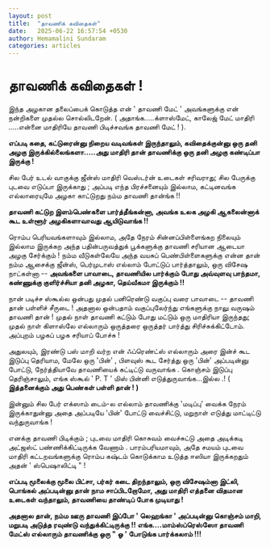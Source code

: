 ```yaml
---
layout: post
title:  "தாவணிக் கவிதைகள்"
date:   2025-06-22 16:57:54 +0530
author: Hemamalini Sundaram
categories: articles
---
```


#  தாவணிக் கவிதைகள் ! 

இந்த அழகான தலைப்பைக் கொடுத்த என் ' தாவணி மேட் ' அவங்களுக்கு என் நன்றிகளை முதல்ல
சொல்லிடறேன். ( அதாங்க.....க்ளாஸ்மேட், காலேஜ் மேட் மாதிரி .....என்னை மாதிரியே
தாவணி பிடிச்சவங்க தாவணி மேட் ! ).

**எப்படி கதை, கட்டுரைன்னு நிறைய வடிவங்கள் இருந்தாலும், கவிதைக்குன்னு ஒரு தனி அழகு
இருக்கில்லைங்களா.....அது மாதிரி தான் தாவணிக்கு ஒரு தனி அழகு கண்டிப்பா இருக்கு
!**

சில பேர் உடல் வாகுக்கு ஜீன்ஸ் மாதிரி வெஸ்டர்ன் உடைகள் சரிவராது; சில பேருக்கு புடவை
எடுப்பா இருக்காது ; அப்படி எந்த பிரச்சனையும் இல்லாம, கட்டினவங்க எல்லாரையுமே அழகா
காட்டுறது நம்ம தாவணி தான்ங்க !!

**தாவணி கட்டுற இளம்பெண்களை பார்த்தீங்கன்னா, அவங்க உலக அழகி ஆகலைன்னாக் கூட உள்ளூர்
அழகிகளாவாவது ஆயிடுவாங்க !!**

ரொம்ப பெரியவங்களாவும் இல்லாம, அதே நேரம் சின்னப்பிள்ளைங்கற நிலையும் இல்லாம இருக்கற
அந்த பதின்பருவத்துக் பூக்களுக்கு தாவணி சரியான ஆடையா அழகு சேர்க்கும் ! நம்ம
வீடுகள்லேயே அந்த வயசுப் பெண்பிள்ளைகளுக்கு என்ன தான் நம்ம ஆசைக்கு ஜீன்ஸ், பெர்முடாஸ்
எல்லாம் போட்டுப் பார்த்தாலும், ஒரு விசேஷ நாட்கள்னா -- **அவங்களை பாவாடை, தாவணியில
பார்க்கும் போது அவ்வுளவு பாந்தமா, கண்ணுக்கு குளிர்ச்சியா தனி அழகா, தெய்வீகமா
இருக்கும் !!**

நான் படிச்ச ஸ்கூல்ல ஒன்பது முதல் பனிரெண்டு வகுப்பு வரை பாவாடை -- தாவணி தான் பள்ளிச்
சீருடை ! அதனால ஒன்பதாம் வகுப்புலேர்ந்து எங்களுக்கு நாலு வருஷம் தாவணி தான் ! முதல்
நாள் தாவணி கட்டும் போது மட்டும் ஒரு மாதிரியா இருந்தது; முதல் நாள் கிளாஸ்லே
எல்லாரும் ஒருத்தரை ஒருத்தர் பார்த்து சிரிச்சுக்கிட்டோம். அப்புறம் பழகப் பழக சரியாப்
போச்சு !

அதுலயும், இரண்டு பஸ் மாறி வர்ற என் ஃப்ரெண்ட்ஸ் எல்லாரும் அரை இன்ச் கூட இடுப்பு
தெரியாம, மேலே ஒரு 'பின்' , பிளவுஸ் கூட சேர்த்து ஒரு 'பின்' அப்படின்னு போட்டு,
நேர்த்தியாவே தாவணியைக் கட்டிட்டு வருவாங்க . கொஞ்சம் இடுப்பு தெரிஞ்சாலும், எங்க ஸ்கூல்
' P. T ' மிஸ் பின்னி எடுத்துருவாங்க...இல்ல .! ( **இத்தனைக்கும் அது பெண்கள் பள்ளி
தான் ! )**

இன்னும் சில பேர் எக்ஸாம் டைம்-ல எல்லாம் தாவணிக்கு 'மடிப்பு' வைக்க நேரம் இருக்காதுன்னு
அதை அப்படியே 'பின்' போட்டு வைச்சிட்டு, மறுநாள் எடுத்து மாட்டிட்டு வந்துருவாங்க !

எனக்கு தாவணி பிடிக்கும் ; புடவை மாதிரி கொசுவம் வைச்சுட்டு அதை அடிக்கடி அட்ஜஸ்ட்
பண்ணிக்கிட்டிருக்க வேணாம் . பாரம்பரியமாவும், அதே சமயம் புடவை மாதிரி கட்டறவங்களுக்கு
ரொம்ப கஷ்டம் கொடுக்காம உடுத்த ஈஸியா இருக்கறதும் அதன் ' ஸ்பெஷாலிட்டி " !

**எப்படி மூலைக்கு மூலை பிட்சா, பர்கர் கடை திறந்தாலும், ஒரு விசேஷம்னா இட்லி, பொங்கல்
அப்படின்னு தான் நாம சாப்பிடறோமோ, அது மாதிரி எத்தனை விதமான உடைகள் வந்தாலும்,
தாவணியை தாண்டிப் போக முடியாது !**

**அதனால தான், நம்ம ஊரு தாவணி இப்போ ' லெஹங்கா ' அப்படின்னு கொஞ்சம் மாறி, மறுபடி
அடுத்த ரவுண்டு வந்துக்கிட்டிருக்கு !! எங்க....மாம்ஸ்ப்ரெஸ்ஸோ தாவணி மேட்ஸ் எல்லாரும்
தாவணிக்கு ஒரு " ஓ ' போடுங்க பார்க்கலாம் !!!**
